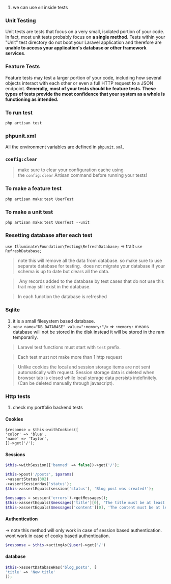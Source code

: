 1. we can use `dd` inside tests

### Unit Testing
Unit tests are tests that focus on a very small, isolated portion of your code. In fact, most unit tests probably focus on **a single method**. Tests within your "Unit" test directory do not boot your Laravel application and therefore are **unable to access your application's database or other framework services**.

### Feature Tests
Feature tests may test a larger portion of your code, including how several objects interact with each other or even a full HTTP request to a JSON endpoint. **Generally, most of your tests should be feature tests. These types of tests provide the most confidence that your system as a whole is functioning as intended.**

### To run test 
`php artisan test`

### phpunit.xml
All the environment variables are defined in `phpunit.xml`.

### `config:clear`

> make sure to clear your configuration cache using the `config:clear` Artisan command before running your tests!

### To make a feature test
```
php artisan make:test UserTest
```
### To make a unit test
```
php artisan make:test UserTest --unit
```
### Resetting database after each test

`use Illuminate\Foundation\Testing\RefreshDatabase;` => trait
`use RefreshDatabase;`

> note this will remove all the data from database. so make sure to use separate
> database for testing.
>  does not migrate your database if your schema is up to date but clears all the data.

>  Any records added to the database by test cases that do not use this trait may still exist in the database.  

> In each function the database is refreshed
### Sqlite
1. it is a small filesystem based database. 
2. `<env name="DB_DATABASE" value=":memory:"/>` => `:memory:` means database will not be stored in the disk instead it will be stored in the ram temporarily.

> Laravel test functions must start with `test` prefix.

> Each test must not make more than 1 http request

> Unlike cookies the local and session storage items are not sent automatically with request. Session storage data is deleted when browser tab is closed while local storage data persists indefinitely. (Can be deleted manually through javascript). 

### Http tests
1. check my portfolio backend tests
#### Cookies
```
$response = $this->withCookies([
'color' => 'blue',
'name' => 'Taylor',
])->get('/');
```
#### Sessions
```php
$this->withSession(['banned' => false])->get('/');

$this->post('/posts', $params)
->assertStatus(302)
->assertSessionHas('status');
$this->assertEquals(session('status'), 'Blog post was created!');

$messages = session('errors')->getMessages();
$this->assertEquals($messages['title'][0], 'The title must be at least 5 characters.');
$this->assertEquals($messages['content'][0], 'The content must be at least 10 characters.');
```
#### Authentication
-> note this method will only work in case of session based authentication. wont work in case of cooky based authentication.
```php
$response = $this->actingAs($user)->get('/')
```
#### database
```php
$this->assertDatabaseHas('blog_posts', [
'title' => 'New title'
]);
```


